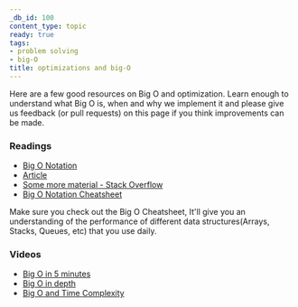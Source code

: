 ```yaml
---
_db_id: 100
content_type: topic
ready: true
tags:
- problem solving
- big-O
title: optimizations and big-O
---
```


Here are a few good resources on Big O and optimization. Learn enough to understand what Big O is, when and why we implement it and please give us feedback (or pull requests) on this page if you think improvements can be made.

### Readings
  - [Big O Notation](https://guide.freecodecamp.org/computer-science/notation/big-o-notation)
  - [Article](https://www.freecodecamp.org/news/my-first-foray-into-technology-c5b6e83fe8f1/)
  - [Some more material - Stack Overflow](https://stackoverflow.com/questions/487258/what-is-a-plain-english-explanation-of-big-o-notation)
  - [Big O Notation Cheatsheet](https://www.bigocheatsheet.com/)

Make sure you check out the Big O Cheatsheet, It'll give you an understanding of the performance of different data structures(Arrays,  Stacks, Queues, etc) that you use daily.

### Videos
  - [Big O in 5 minutes](https://www.youtube.com/watch?v=__vX2sjlpXU)
  - [Big O in depth](https://www.youtube.com/watch?v=kS_gr2_-ws8)
  - [Big O and Time Complexity](https://www.youtube.com/watch?v=D6xkbGLQesk)
